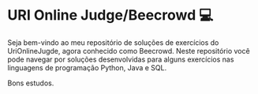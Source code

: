 # URI Online Judge/Beecrowd  💻

Seja bem-vindo ao meu repositório de soluções de exercícios do UriOnlineJugde, agora conhecido como Beecrowd. Neste repositório você pode navegar por soluções desenvolvidas para alguns exercícios nas linguagens de programação Python, Java e SQL. 

Bons estudos.
